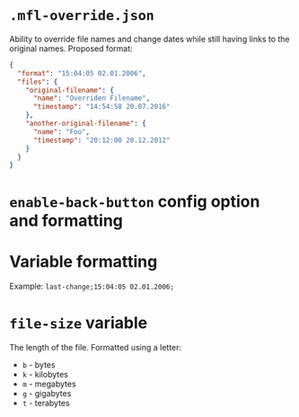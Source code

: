 # `.mfl-override.json`
Ability to override file names and change dates while still having links to the original names.
Proposed format:
```json
{
  "format": "15:04:05 02.01.2006",
  "files": {
    "original-filename": {
      "name": "Overriden Filename",
      "timestamp": "14:54:58 20.07.2016"
    },
    "another-original-filename": {
      "name": "Foo",
      "timestamp": "20:12:00 20.12.2012"
    }
  }
}
```

# `enable-back-button` config option and formatting


# Variable formatting
Example:
`last-change;15:04:05 02.01.2006;`

# `file-size` variable
The length of the file. Formatted using a letter:
* `b` - bytes
* `k` - kilobytes
* `m` - megabytes
* `g` - gigabytes
* `t` - terabytes
